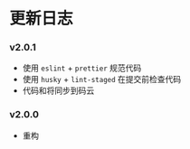 # 更新日志

### v2.0.1
- 使用 `eslint` + `prettier` 规范代码
- 使用 `husky` + `lint-staged` 在提交前检查代码
- 代码和将同步到码云

### v2.0.0
- 重构
